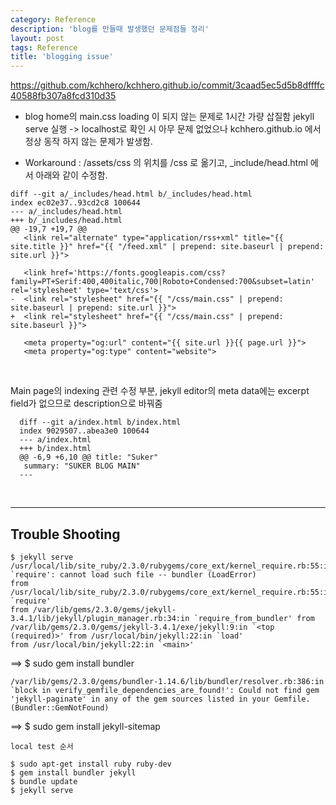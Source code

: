```yaml
---
category: Reference
description: 'blog를 만들때 발생했던 문제점들 정리'
layout: post
tags: Reference
title: 'blogging issue'
---
```

https://github.com/kchhero/kchhero.github.io/commit/3caad5ec5d5b8dffffc40588fb307a8fcd310d35

* blog home의 main.css loading 이 되지 않는 문제로 1시간 가량 삽질함
jekyll serve 실행 -> localhost로 확인 시 아무 문제 없었으나
kchhero.github.io 에서 정상 동작 하지 않는 문제가 발생함.

* Workaround :
/assets/css 의 위치를 /css 로 옮기고,
_include/head.html 에서 아래와 같이 수정함.

```shell?linenum=false
diff --git a/_includes/head.html b/_includes/head.html
index ec02e37..93cd2c8 100644
--- a/_includes/head.html
+++ b/_includes/head.html
@@ -19,7 +19,7 @@
   <link rel="alternate" type="application/rss+xml" title="{{ site.title }}" href="{{ "/feed.xml" | prepend: site.baseurl | prepend: site.url }}">
 
   <link href='https://fonts.googleapis.com/css?family=PT+Serif:400,400italic,700|Roboto+Condensed:700&subset=latin' rel='stylesheet' type='text/css'>
-  <link rel="stylesheet" href="{{ "/css/main.css" | prepend: site.baseurl | prepend: site.url }}">
+  <link rel="stylesheet" href="{{ "/css/main.css" | prepend: site.baseurl }}">
 
   <meta property="og:url" content="{{ site.url }}{{ page.url }}">
   <meta property="og:type" content="website">
```

<br>

Main page의 indexing 관련 수정 부분, jekyll editor의 meta data에는 excerpt field가 없으므로
description으로 바꿔줌
```shell?linenum=false
  diff --git a/index.html b/index.html
  index 9029507..abea3e0 100644
  --- a/index.html
  +++ b/index.html
  @@ -6,9 +6,10 @@ title: "Suker"
   summary: "SUKER BLOG MAIN"
  ---
```

<br>

---
## Trouble Shooting

```
$ jekyll serve
/usr/local/lib/site_ruby/2.3.0/rubygems/core_ext/kernel_require.rb:55:in `require': cannot load such file -- bundler (LoadError)
from /usr/local/lib/site_ruby/2.3.0/rubygems/core_ext/kernel_require.rb:55:in `require'                                                                              from /var/lib/gems/2.3.0/gems/jekyll-3.4.1/lib/jekyll/plugin_manager.rb:34:in `require_from_bundler' from /var/lib/gems/2.3.0/gems/jekyll-3.4.1/exe/jekyll:9:in `<top (required)>' from /usr/local/bin/jekyll:22:in `load'                                                                                            from /usr/local/bin/jekyll:22:in `<main>'
```
==> $ sudo gem install bundler




```
/var/lib/gems/2.3.0/gems/bundler-1.14.6/lib/bundler/resolver.rb:386:in `block in verify_gemfile_dependencies_are_found!': Could not find gem 'jekyll-paginate' in any of the gem sources listed in your Gemfile. (Bundler::GemNotFound)
```
==> $ sudo gem install jekyll-sitemap


```
local test 순서

$ sudo apt-get install ruby ruby-dev
$ gem install bundler jekyll
$ bundle update
$ jekyll serve
```
